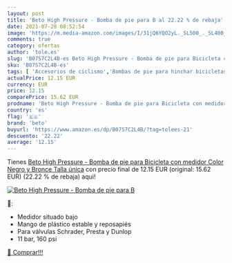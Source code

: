 ```yaml
---
layout: post
title: 'Beto High Pressure - Bomba de pie para B al 22.22 % de rebaja'
date: 2021-07-28 08:52:54
image: 'https://m.media-amazon.com/images/I/31jQ6YQO2yL._SL500_._SL400_.jpg'
comments: true
category: ofertas
author: 'tole.es'
slug: 'B07S7C2L4B-es Beto High Pressure - Bomba de pie para Bicicleta con...'
sku: 'B07S7C2L4B-es'
tags: [ 'Accesorios de ciclismo','Bombas de pie para hinchar bicicletas','Bombas para hinchar bicicletas','Ciclismo','Deportes y aire libre','Ropa y equipo para deportes','beto','bicicleta', ]
actualPrice: 12.15 EUR
currency: EUR
price: 12.15
comparePrice: 15.62 EUR
prodname: 'Beto High Pressure - Bomba de pie para Bicicleta con medidor  Color Negro y Bronce  Talla única'
country: 'es'
flag: '🇪🇸'
brand: 'beto'
buyurl: 'https://www.amazon.es/dp/B07S7C2L4B/?tag=tolees-21'
descuento: '22.22'
average: '12.15'
---
```


Tienes [Beto High Pressure - Bomba de pie para Bicicleta con medidor  Color Negro y Bronce  Talla única](https://www.amazon.es/dp/B07S7C2L4B/?tag=tolees-21) con precio final de  12.15 EUR (original: 15.62 EUR) (22.22 %  de rebaja) aqui!

[![Beto High Pressure - Bomba de pie para B](https://m.media-amazon.com/images/I/31jQ6YQO2yL._SL500_._SL400_.jpg)](https://www.amazon.es/dp/B07S7C2L4B/?tag=tolees-21)

🔎:

- Medidor situado bajo
- Mango de plástico estable y reposapiés
- Para válvulas Schrader, Presta y Dunlop
- 11 bar, 160 psi

[🛒 Comprar!!!](https://www.amazon.es/dp/B07S7C2L4B/?tag=tolees-21)
